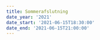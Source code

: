 ```yaml
---
title: Sommerafslutning
date_year: '2021'
date_start: '2021-06-15T18:30:00'
date_end: '2021-06-15T21:00:00'
---
```


